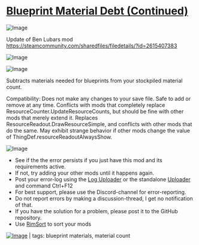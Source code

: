 # [Blueprint Material Debt (Continued)](https://steamcommunity.com/sharedfiles/filedetails/?id=3023764871)

![Image](https://i.imgur.com/buuPQel.png)

Update of Ben Lubars mod https://steamcommunity.com/sharedfiles/filedetails/?id=2615407383

![Image](https://i.imgur.com/pufA0kM.png)
	
![Image](https://i.imgur.com/Z4GOv8H.png)

Subtracts materials needed for blueprints from your stockpiled material count.

Compatibility:
Does not make any changes to your save file. Safe to add or remove at any time.
Conflicts with mods that completely replace ResourceCounter.UpdateResourceCounts, but should be fine with other mods that merely extend it.
Replaces ResourceReadout.DrawResourceSimple, and conflicts with other mods that do the same.
May exhibit strange behavior if other mods change the value of ThingDef.resourceReadoutAlwaysShow.

![Image](https://i.imgur.com/PwoNOj4.png)



-  See if the the error persists if you just have this mod and its requirements active.
-  If not, try adding your other mods until it happens again.
-  Post your error-log using the [Log Uploader](https://steamcommunity.com/sharedfiles/filedetails/?id=2873415404) or the standalone [Uploader](https://steamcommunity.com/sharedfiles/filedetails/?id=2873415404) and command Ctrl+F12
-  For best support, please use the Discord-channel for error-reporting.
-  Do not report errors by making a discussion-thread, I get no notification of that.
-  If you have the solution for a problem, please post it to the GitHub repository.
-  Use [RimSort](https://github.com/RimSort/RimSort/releases/latest) to sort your mods

 

[![Image](https://img.shields.io/github/v/release/emipa606/BlueprintMaterialDebt?label=latest%20version&style=plastic&color=9f1111&labelColor=black)](https://steamcommunity.com/sharedfiles/filedetails/changelog/3023764871) | tags:  blueprint materials,  material count
